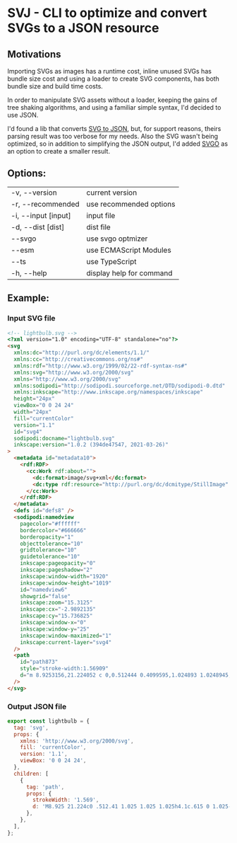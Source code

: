 # SVJ - CLI to optimize and convert SVGs to a JSON resource

## Motivations

Importing SVGs as images has a runtime cost, inline unused SVGs has bundle size cost and using a loader to create SVG components, has both bundle size and build time costs.

In order to manipulate SVG assets without a loader, keeping the gains of tree shaking algorithms, and using a familiar simple syntax, I'd decided to use JSON.

I'd found a lib that converts [SVG to JSON](https://github.com/elrumordelaluz/svgson), but, for support reasons, theirs parsing result was too verbose for my needs. Also the SVG wasn't being optimized, so in addition to simplifying the JSON output, I'd added [SVGO](https://github.com/svg/svgo) as an option to create a smaller result.

## Options:

<table>
  <tr><td>-v, --version</td><td>current version</td></tr>
  <tr><td>-r, --recommended</td><td>use recommended options</td></tr>
  <tr><td>-i, --input [input]</td><td>input file</td></tr>
  <tr><td>-d, --dist [dist]</td><td>dist file</td></tr>
  <tr><td>--svgo</td><td>use svgo optmizer</td></tr>
  <tr><td>--esm</td><td>use ECMAScript Modules</td></tr>
  <tr><td>--ts</td><td>use TypeScript</td></tr>
  <tr><td>-h, --help</td><td>display help for command</td></tr>
</table>

## Example:

### Input SVG file

```html
<!-- lightbulb.svg -->
<?xml version="1.0" encoding="UTF-8" standalone="no"?>
<svg
  xmlns:dc="http://purl.org/dc/elements/1.1/"
  xmlns:cc="http://creativecommons.org/ns#"
  xmlns:rdf="http://www.w3.org/1999/02/22-rdf-syntax-ns#"
  xmlns:svg="http://www.w3.org/2000/svg"
  xmlns="http://www.w3.org/2000/svg"
  xmlns:sodipodi="http://sodipodi.sourceforge.net/DTD/sodipodi-0.dtd"
  xmlns:inkscape="http://www.inkscape.org/namespaces/inkscape"
  height="24px"
  viewBox="0 0 24 24"
  width="24px"
  fill="currentColor"
  version="1.1"
  id="svg4"
  sodipodi:docname="lightbulb.svg"
  inkscape:version="1.0.2 (394de47547, 2021-03-26)"
>
  <metadata id="metadata10">
    <rdf:RDF>
      <cc:Work rdf:about="">
        <dc:format>image/svg+xml</dc:format>
        <dc:type rdf:resource="http://purl.org/dc/dcmitype/StillImage" />
      </cc:Work>
    </rdf:RDF>
  </metadata>
  <defs id="defs8" />
  <sodipodi:namedview
    pagecolor="#ffffff"
    bordercolor="#666666"
    borderopacity="1"
    objecttolerance="10"
    gridtolerance="10"
    guidetolerance="10"
    inkscape:pageopacity="0"
    inkscape:pageshadow="2"
    inkscape:window-width="1920"
    inkscape:window-height="1019"
    id="namedview6"
    showgrid="false"
    inkscape:zoom="15.3125"
    inkscape:cx="-2.9892135"
    inkscape:cy="15.736825"
    inkscape:window-x="0"
    inkscape:window-y="25"
    inkscape:window-maximized="1"
    inkscape:current-layer="svg4"
  />
  <path
    id="path873"
    style="stroke-width:1.56909"
    d="m 8.9253156,21.224052 c 0,0.512444 0.4099595,1.024893 1.0248945,1.024893 h 4.0995779 c 0.614937,0 1.024895,-0.512449 1.024895,-1.024893 V 20.199155 H 8.9253156 Z M 12,1.7510548 c -3.9970888,0 -7.1742615,3.1771731 -7.1742615,7.1742618 0,2.4597474 1.2298733,4.6120254 3.0746835,5.8419004 v 2.357255 c 0,0.512447 0.4099579,1.024895 1.0248938,1.024895 h 6.1493672 c 0.614937,0 1.024894,-0.512448 1.024894,-1.024895 v -2.357255 c 1.844812,-1.332365 3.074685,-3.484642 3.074685,-5.8419004 0,-3.9970887 -3.177173,-7.1742618 -7.174262,-7.1742618 z"
  />
</svg>
```

### Output JSON file

```js
export const lightbulb = {
  tag: 'svg',
  props: {
    xmlns: 'http://www.w3.org/2000/svg',
    fill: 'currentColor',
    version: '1.1',
    viewBox: '0 0 24 24',
  },
  children: [
    {
      tag: 'path',
      props: {
        strokeWidth: '1.569',
        d: 'M8.925 21.224c0 .512.41 1.025 1.025 1.025h4.1c.615 0 1.025-.513 1.025-1.025V20.2h-6.15ZM12 1.751a7.13 7.13 0 0 0-7.174 7.174c0 2.46 1.23 4.612 3.074 5.842v2.357c0 .513.41 1.025 1.025 1.025h6.15c.615 0 1.025-.512 1.025-1.025v-2.357c1.844-1.332 3.074-3.484 3.074-5.842A7.13 7.13 0 0 0 12 1.751z',
      },
    },
  ],
};
```
